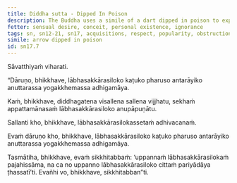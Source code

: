 ```yaml
---
title: Diddha sutta - Dipped In Poison
description: The Buddha uses a simile of a dart dipped in poison to explain how acquisitions, respect, and popularity are harsh, bitter, and severe, obstructing the attainment of the unsurpassed safety from bondage.
fetter: sensual desire, conceit, personal existence, ignorance
tags: sn, sn12-21, sn17, acquisitions, respect, popularity, obstruction, poison, arrow, harsh, bitter, severe
simile: arrow dipped in poison
id: sn17.7
---
```


Sāvatthiyaṁ viharati.

“Dāruṇo, bhikkhave, lābhasakkārasiloko kaṭuko pharuso antarāyiko anuttarassa yogakkhemassa adhigamāya.

Kaṁ, bhikkhave, diddhagatena visallena sallena vijjhatu, sekhaṁ appattamānasaṁ lābhasakkārasiloko anupāpuṇātu.

Sallanti kho, bhikkhave, lābhasakkārasilokassetaṁ adhivacanaṁ.

Evaṁ dāruṇo kho, bhikkhave, lābhasakkārasiloko kaṭuko pharuso antarāyiko anuttarassa yogakkhemassa adhigamāya.

Tasmātiha, bhikkhave, evaṁ sikkhitabbaṁ: ‘uppannaṁ lābhasakkārasilokaṁ pajahissāma, na ca no uppanno lābhasakkārasiloko cittaṁ pariyādāya ṭhassatī’ti. Evañhi vo, bhikkhave, sikkhitabban”ti.
